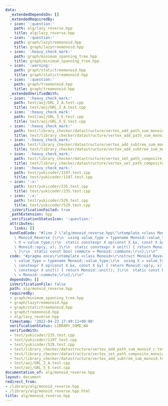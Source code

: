 ```yaml
---
data:
  _extendedDependsOn: []
  _extendedRequiredBy:
  - icon: ':question:'
    path: alg/lazy_reverse.hpp
    title: alg/lazy_reverse.hpp
  - icon: ':question:'
    path: graph/lazytreemonoid.hpp
    title: graph/lazytreemonoid.hpp
  - icon: ':heavy_check_mark:'
    path: graph/minimum_spanning_tree.hpp
    title: graph/minimum_spanning_tree.hpp
  - icon: ':warning:'
    path: graph/statictreemonoid.hpp
    title: graph/statictreemonoid.hpp
  - icon: ':question:'
    path: graph/treemonoid.hpp
    title: graph/treemonoid.hpp
  _extendedVerifiedWith:
  - icon: ':heavy_check_mark:'
    path: test/aoj/GRL_2_A.test.cpp
    title: test/aoj/GRL_2_A.test.cpp
  - icon: ':heavy_check_mark:'
    path: test/aoj/GRL_5_E.test.cpp
    title: test/aoj/GRL_5_E.test.cpp
  - icon: ':heavy_check_mark:'
    path: test/library_checker/datastructure/vertex_add_path_sum_monoid_c.test.cpp
    title: test/library_checker/datastructure/vertex_add_path_sum_monoid_c.test.cpp
  - icon: ':heavy_check_mark:'
    path: test/library_checker/datastructure/vertex_add_subtree_sum_monoid.test.cpp
    title: test/library_checker/datastructure/vertex_add_subtree_sum_monoid.test.cpp
  - icon: ':heavy_check_mark:'
    path: test/library_checker/datastructure/vertex_set_path_composite_monoid.test.cpp
    title: test/library_checker/datastructure/vertex_set_path_composite_monoid.test.cpp
  - icon: ':heavy_check_mark:'
    path: test/yukicoder/1197.test.cpp
    title: test/yukicoder/1197.test.cpp
  - icon: ':x:'
    path: test/yukicoder/235.test.cpp
    title: test/yukicoder/235.test.cpp
  - icon: ':x:'
    path: test/yukicoder/529.test.cpp
    title: test/yukicoder/529.test.cpp
  _isVerificationFailed: true
  _pathExtension: hpp
  _verificationStatusIcon: ':question:'
  attributes:
    links: []
  bundledCode: "#line 2 \"alg/monoid_reverse.hpp\"\ntemplate <class Monoid>\r\nstruct\
    \ Monoid_Reverse {\r\n  using value_type = typename Monoid::value_type;\r\n  using\
    \ X = value_type;\r\n  static constexpr X op(const X &x, const X &y) { return\
    \ Monoid::op(y, x); }\r\n  static constexpr X unit() { return Monoid::unit();\
    \ }\r\n  static const bool commute = Monoid::commute;\r\n};\r\n"
  code: "#pragma once\r\ntemplate <class Monoid>\r\nstruct Monoid_Reverse {\r\n  using\
    \ value_type = typename Monoid::value_type;\r\n  using X = value_type;\r\n  static\
    \ constexpr X op(const X &x, const X &y) { return Monoid::op(y, x); }\r\n  static\
    \ constexpr X unit() { return Monoid::unit(); }\r\n  static const bool commute\
    \ = Monoid::commute;\r\n};\r\n"
  dependsOn: []
  isVerificationFile: false
  path: alg/monoid_reverse.hpp
  requiredBy:
  - graph/minimum_spanning_tree.hpp
  - graph/lazytreemonoid.hpp
  - graph/statictreemonoid.hpp
  - graph/treemonoid.hpp
  - alg/lazy_reverse.hpp
  timestamp: '2022-04-23 17:49:11+09:00'
  verificationStatus: LIBRARY_SOME_WA
  verifiedWith:
  - test/yukicoder/235.test.cpp
  - test/yukicoder/1197.test.cpp
  - test/yukicoder/529.test.cpp
  - test/library_checker/datastructure/vertex_add_path_sum_monoid_c.test.cpp
  - test/library_checker/datastructure/vertex_set_path_composite_monoid.test.cpp
  - test/library_checker/datastructure/vertex_add_subtree_sum_monoid.test.cpp
  - test/aoj/GRL_2_A.test.cpp
  - test/aoj/GRL_5_E.test.cpp
documentation_of: alg/monoid_reverse.hpp
layout: document
redirect_from:
- /library/alg/monoid_reverse.hpp
- /library/alg/monoid_reverse.hpp.html
title: alg/monoid_reverse.hpp
---
```

